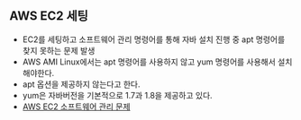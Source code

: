 ## AWS EC2 세팅
 - EC2를 세팅하고 소프트웨어 관리 명령어를 통해 자바 설치 진행 중 apt 명령어를 찾지 못하는 문제 발생
 - AWS AMI Linux에서는 apt 명령어를 사용하지 않고 yum 명령어를 사용해서 설치해야한다.
 - apt 옵션을 제공하지 않는다고 한다.
 - yum은 자바버전을 기본적으로 1.7과 1.8을 제공하고 있다.
 - [AWS EC2 소프트웨어 관리 문제](https://okdolmin.tistory.com/69)
